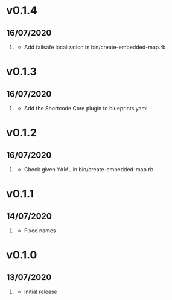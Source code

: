 # v0.1.4
## 16/07/2020

1. [](#improvement)
    * Add failsafe localization in bin/create-embedded-map.rb


# v0.1.3
## 16/07/2020

1. [](#bugfix)
    * Add the Shortcode Core plugin to blueprints.yaml


# v0.1.2
## 16/07/2020

1. [](#improvement)
    * Check given YAML in bin/create-embedded-map.rb


# v0.1.1
## 14/07/2020

1. [](#bugfix)
    * Fixed names


# v0.1.0
## 13/07/2020

1. [](#new)
    * Initial release
